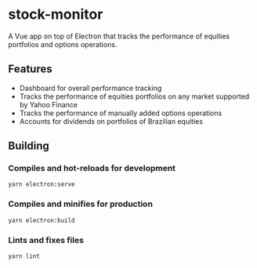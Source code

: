 # stock-monitor

A Vue app on top of Electron that tracks the performance of equities portfolios and options operations.

## Features

- Dashboard for overall performance tracking
- Tracks the performance of equities portfolios on any market supported by Yahoo Finance
- Tracks the performance of manually added options operations
- Accounts for dividends on portfolios of Brazilian equities

## Building

### Compiles and hot-reloads for development
```
yarn electron:serve
```

### Compiles and minifies for production
```
yarn electron:build
```

### Lints and fixes files
```
yarn lint
```
